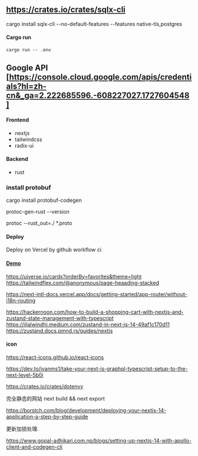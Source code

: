 ## https://crates.io/crates/sqlx-cli

cargo install sqlx-cli --no-default-features --features native-tls,postgres

#### Cargo run

```shell
cargo run -- .env
```

## Google API [https://console.cloud.google.com/apis/credentials?hl=zh-cn&_ga=2.222685596.-608227027.1727604548]

#### Frontend

- nextjs
- tailwindcss
- radix-ui

#### Backend

- rust

### install protobuf

cargo install protobuf-codegen

protoc-gen-rust --version

protoc --rust_out=./ \*.proto

#### Deploy

Deploy on Vercel by github workflow ci

#### [Demo](https://blog.cakioe.com)

https://uiverse.io/cards?orderBy=favorites&theme=light
https://tailwindflex.com/@anonymous/page-heaading-stacked

https://next-intl-docs.vercel.app/docs/getting-started/app-router/without-i18n-routing

https://hackernoon.com/how-to-build-a-shopping-cart-with-nextjs-and-zustand-state-management-with-typescript
https://ijlalwindhi.medium.com/zustand-in-next-js-14-49af1c170d11
https://zustand.docs.pmnd.rs/guides/nextjs

#### icon

https://react-icons.github.io/react-icons

https://dev.to/ivanms1/take-your-next-js-graphql-typescript-setup-to-the-next-level-5b0i

https://crates.io/crates/dotenvy

完全静态的网站
next build && next export

https://borstch.com/blog/development/deploying-your-nextjs-14-application-a-step-by-step-guide

更新加锁处理.


https://www.gopal-adhikari.com.np/blogs/setting-up-nextjs-14-with-apollo-client-and-codegen-cli
